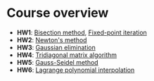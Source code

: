 Course overview
=======
* **HW1**: [Bisection method](https://en.wikipedia.org/wiki/Bisection_method), [Fixed-point iteration](https://en.wikipedia.org/wiki/Fixed-point_iteration) 
* **HW2**: [Newton's method](https://en.wikipedia.org/wiki/Newton%27s_method)
* **HW3**: [Gaussian elimination](https://en.wikipedia.org/wiki/Gaussian_elimination)  
* **HW4**: [Tridiagonal matrix algorithm](https://en.wikipedia.org/wiki/Tridiagonal_matrix_algorithm)  
* **HW5**: [Gauss-Seidel method](https://en.wikipedia.org/wiki/Gauss%E2%80%93Seidel_method)
* **HW6**: [Lagrange polynomial interpolation](https://en.wikipedia.org/wiki/Lagrange_polynomial)